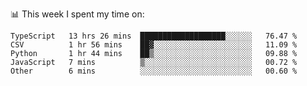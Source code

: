 📊 This week I spent my time on:
<!--START_SECTION:waka-->

```text
TypeScript   13 hrs 26 mins  ███████████████████░░░░░░   76.47 %
CSV          1 hr 56 mins    ██▓░░░░░░░░░░░░░░░░░░░░░░   11.09 %
Python       1 hr 44 mins    ██▒░░░░░░░░░░░░░░░░░░░░░░   09.88 %
JavaScript   7 mins          ▒░░░░░░░░░░░░░░░░░░░░░░░░   00.72 %
Other        6 mins          ░░░░░░░░░░░░░░░░░░░░░░░░░   00.60 %
```

<!--END_SECTION:waka-->

